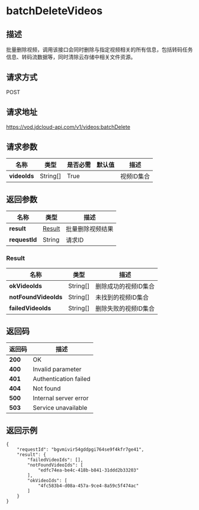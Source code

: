# batchDeleteVideos


## 描述
批量删除视频，调用该接口会同时删除与指定视频相关的所有信息，包括转码任务信息、转码流数据等，同时清除云存储中相关文件资源。

## 请求方式
POST

## 请求地址
https://vod.jdcloud-api.com/v1/videos:batchDelete


## 请求参数
|名称|类型|是否必需|默认值|描述|
|---|---|---|---|---|
|**videoIds**|String[]|True| |视频ID集合|


## 返回参数
|名称|类型|描述|
|---|---|---|
|**result**|[Result](batchdeletevideos#result)|批量删除视频结果|
|**requestId**|String|请求ID|

### <div id="result">Result</div>
|名称|类型|描述|
|---|---|---|
|**okVideoIds**|String[]|删除成功的视频ID集合|
|**notFoundVideoIds**|String[]|未找到的视频ID集合|
|**failedVideoIds**|String[]|删除失败的视频ID集合|

## 返回码
|返回码|描述|
|---|---|
|**200**|OK|
|**400**|Invalid parameter|
|**401**|Authentication failed|
|**404**|Not found|
|**500**|Internal server error|
|**503**|Service unavailable|

## 返回示例
```
{
    "requestId": "bgvmivir54gddpgi764se9f4kfr7ge41", 
    "result": {
        "failedVideoIds": [], 
        "notFoundVideoIds": [
            "edfc74ea-be4c-418b-b841-31ddd2b33203"
        ], 
        "okVideoIds": [
            "4fc583b4-d08a-457a-9ce4-8a59c5f474ac"
        ]
    }
}
```
